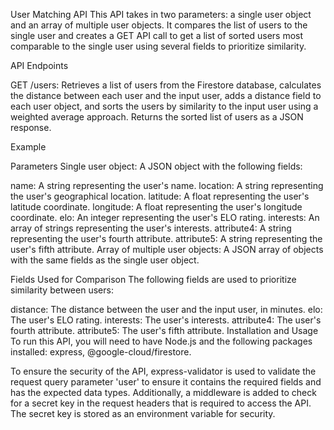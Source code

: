 User Matching API
This API takes in two parameters: a single user object and an array of multiple user objects. It compares the list of users to the single user and creates a GET API call to get a list of sorted users most comparable to the single user using several fields to prioritize similarity.

API Endpoints

GET /users: Retrieves a list of users from the Firestore database, calculates the distance between each user and the input user, adds a distance field to each user object, and sorts the users by similarity to the input user using a weighted average approach. Returns the sorted list of users as a JSON response.

Example

Parameters
Single user object: A JSON object with the following fields:

name: A string representing the user's name.
location: A string representing the user's geographical location.
latitude: A float representing the user's latitude coordinate.
longitude: A float representing the user's longitude coordinate.
elo: An integer representing the user's ELO rating.
interests: An array of strings representing the user's interests.
attribute4: A string representing the user's fourth attribute.
attribute5: A string representing the user's fifth attribute.
Array of multiple user objects: A JSON array of objects with the same fields as the single user object.

Fields Used for Comparison
The following fields are used to prioritize similarity between users:

distance: The distance between the user and the input user, in minutes.
elo: The user's ELO rating.
interests: The user's interests.
attribute4: The user's fourth attribute.
attribute5: The user's fifth attribute.
Installation and Usage
To run this API, you will need to have Node.js and the following packages installed: express, @google-cloud/firestore.

To ensure the security of the API, express-validator is used to validate the request query parameter 'user' to ensure it contains the required fields and has the expected data types. Additionally, a middleware is added to check for a secret key in the request headers that is required to access the API. The secret key is stored as an environment variable for security.

